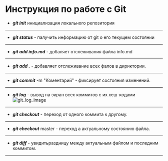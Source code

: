 # Инструкция по работе с Git

*  ***git init***   инициализация локального репозитория
---
* ***git status*** - палучить информацию от git о его текущем состоянии
---
* ***git add info.md*** - добаляет отслеживания файла info.md
---
* ***git add .*** - добавляет отслеживание всех фалов в дириктории.
---
* ***git commit*** -m "Коментарий" - фиксирует состояния изменений.
---
* ***git log*** - вывод на экран всех коммитов с их хеш-кодами ![git_log_image](git_log.jpg)
---
* ***git checkout*** - переход от одного коммита к другому.
----
* ***git checkout*** master - переход а актуальному состоянию файла.
---
* ***git diff*** - увидитьраздницу между актуальным файлом и последним коммитом.
---
